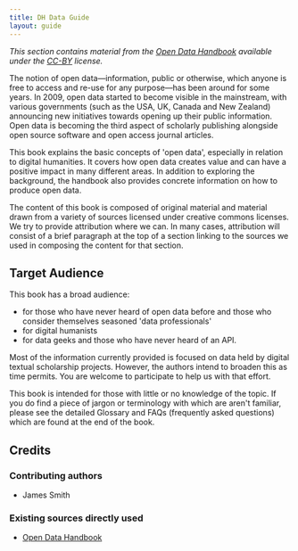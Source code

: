 ```yaml
---
title: DH Data Guide
layout: guide
---
```


_This section contains material from the [Open Data Handbook](http://opendatahandbook.org/) available under the [CC-BY](http://creativecommons.org/licenses/by/3.0/) license._

The notion of open data&mdash;information, public or otherwise, which anyone is free to access and re-use for any purpose&mdash;has been around for some years. In 2009, open data started to become visible in the mainstream, with various governments (such as the USA, UK, Canada and New Zealand) announcing new initiatives towards opening up their public information. Open data is becoming the third aspect of scholarly publishing alongside open source software and open access journal articles.

This book explains the basic concepts of 'open data', especially in relation to digital humanities. It covers how open data creates value and can have a positive impact in many different areas. In addition to exploring the background, the handbook also provides concrete information on how to produce open data.

The content of this book is composed of original material and material drawn from a variety of sources licensed under creative commons licenses. We try to provide attribution where we can. In many cases, attribution will consist of a brief paragraph at the top of a section linking to the sources we used in composing the content for that section.

## Target Audience

This book has a broad audience:

- for those who have never heard of open data before and those who consider themselves seasoned 'data professionals'
- for digital humanists
- for data geeks and those who have never heard of an API.

Most of the information currently provided is focused on data held by digital textual scholarship projects. However, the authors intend to broaden this as time permits. You are welcome to participate to help us with that effort.

This book is intended for those with little or no knowledge of the topic. If you do find a piece of jargon or terminology with which are aren't familiar, please see the detailed Glossary and FAQs (frequently asked questions) which are found at the end of the book.

## Credits

### Contributing authors

- James Smith

### Existing sources directly used

- [Open Data Handbook](http://opendatahandbook.org/)